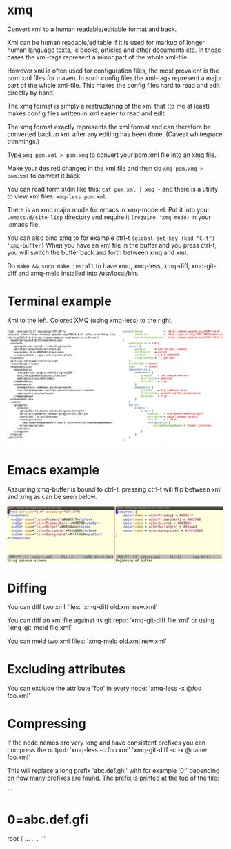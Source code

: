 # xmq
Convert xml to a human readable/editable format and back.

Xml can be human readable/editable if it is used for markup of longer
human language texts, ie books, articles and other documents etc. In
these cases the xml-tags represent a minor part of the whole xml-file.

However xml is often used for configuration files, the most prevalent
is the pom.xml files for maven.  In such config files the xml-tags
represent a major part of the whole xml-file. This makes the config
files hard to read and edit directly by hand.

The xmq format is simply a restructuring of the xml that (to me at
least) makes config files written in xml easier to read and edit.

The xmq format exactly represents the xml format and can therefore be
converted back to xml after any editing has been done. (Caveat
whitespace trimmings.)

Type `xmq pom.xml > pom.xmq` to convert your pom.xml file into an xmq file.

Make your desired changes in the xml file and then
do `xmq pom.xmq > pom.xml` to convert it back.

You can read form stdin like this:  `cat pom.xml | xmq -`
and there is a utility to view xml files: `xmq-less pom.xml`

There is an xmq major mode for emacs in xmq-mode.el.
Put it into your `.emacs.d/site-lisp` directory and
require it `(require 'xmq-mode)` in your .emacs file.

You can also bind xmq to for example ctrl-t `(global-set-key (kbd "C-t") 'xmq-buffer)`
When you have an xml file in the buffer and you press ctrl-t, you will
switch the buffer back and forth between xmq and xml.

Do `make && sudo make install` to have xmq, xmq-less, xmq-diff, xmq-git-diff and xmq-meld
installed into /usr/local/bin.

# Terminal example

Xml to the left. Colored XMQ (using xmq-less) to the right.

![XML vs XMQ](/doc/xml_vs_xmq.png)

# Emacs example

Assuming xmq-buffer is bound to ctrl-t, pressing ctrl-t
will flip between xml and xmq as can be seen below.

![XML vs XMQ](/doc/emacs_xml_xmq.png)

# Diffing

You can diff two xml files: 'xmq-diff old.xml new.xml'

You can diff an xml file against its git repo: 'xmq-git-diff file.xml' or using 'xmq-git-meld file.xml'

You can meld two xml files: 'xmq-meld old.xml new.xml'

# Excluding attributes

You can exclude the attribute 'foo' in every node: 'xmq-less -x @foo foo.xml'

# Compressing

If the node names are very long and have consistent prefixes
you can compress the output: 'xmq-less -c foo.xml' 'xmq-git-diff -c -x @name foo.xml'

This will replace a long prefix 'abc.def.ghi' with for example '0:'
depending on how many prefixes are found. The prefix is printed
at the top of the file:

'''
# 0=abc.def.gfi
root {
...
..
.
'''

